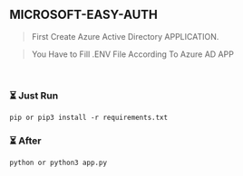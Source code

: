## MICROSOFT-EASY-AUTH


>  First Create Azure Active Directory APPLICATION.

>  You Have to Fill .ENV File According To Azure AD APP

<br>

### ⏳ Just Run 

```
pip or pip3 install -r requirements.txt 

```

### ⏳ After

```
python or python3 app.py

```
